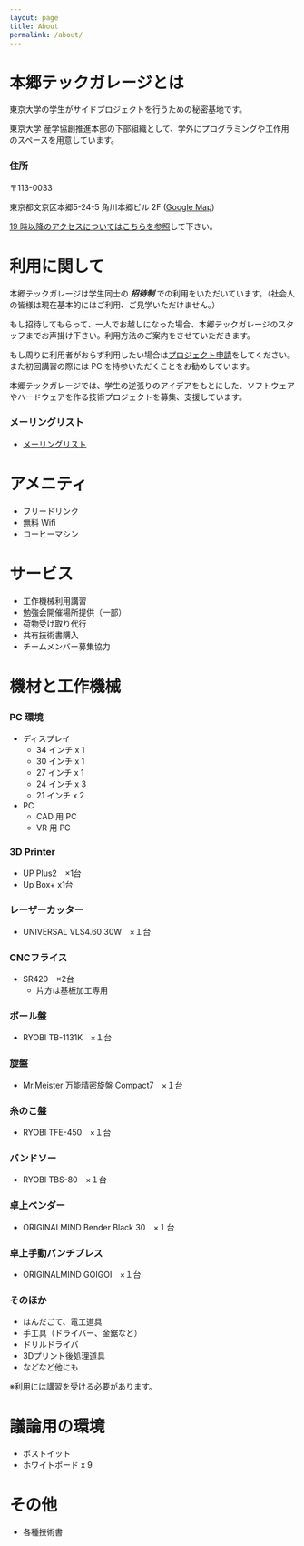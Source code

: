 ```yaml
---
layout: page
title: About
permalink: /about/
---
```


# 本郷テックガレージとは

東京大学の学生がサイドプロジェクトを行うための秘密基地です。

東京大学 産学協創推進本部の下部組織として、学外にプログラミングや工作用のスペースを用意しています。

### 住所

〒113-0033

東京都文京区本郷5-24-5 角川本郷ビル 2F ([Google Map](https://goo.gl/maps/jweyFvu4e7q))

[19 時以降のアクセスについてはこちらを参照](http://www.hongotechgarage.com/access/)して下さい。

# 利用に関して

本郷テックガレージは学生同士の ***招待制*** での利用をいただいています。（社会人の皆様は現在基本的にはご利用、ご見学いただけません。）

もし招待してもらって、一人でお越しになった場合、本郷テックガレージのスタッフまでお声掛け下さい。利用方法のご案内をさせていただきます。

もし周りに利用者がおらず利用したい場合は[プロジェクト申請](../projects/)をしてください。また初回講習の際には PC を持参いただくことをお勧めしています。

本郷テックガレージでは、学生の逆張りのアイデアをもとにした、ソフトウェアやハードウェアを作る技術プロジェクトを募集、支援しています。

### メーリングリスト
- [メーリングリスト](http://eepurl.com/co6UlD) 

# アメニティ

- フリードリンク
- 無料 Wifi
- コーヒーマシン

# サービス

- 工作機械利用講習
- 勉強会開催場所提供（一部）
- 荷物受け取り代行
- 共有技術書購入
- チームメンバー募集協力


# 機材と工作機械

### PC 環境

- ディスプレイ
    - 34 インチ x 1
    - 30 インチ x 1
    - 27 インチ x 1
    - 24 インチ x 3
    - 21 インチ x 2
- PC
    - CAD 用 PC
    - VR 用 PC

### 3D Printer
- UP Plus2　×1台
- Up Box+ x1台

### レーザーカッター
- UNIVERSAL VLS4.60 30W　×１台

### CNCフライス
- SR420　×2台
    - 片方は基板加工専用 

### ボール盤
- RYOBI TB-1131K　×１台

### 旋盤
- Mr.Meister 万能精密旋盤 Compact7　×１台

### 糸のこ盤
- RYOBI TFE-450　×１台

### バンドソー
- RYOBI TBS-80　×１台

### 卓上ベンダー
- ORIGINALMIND Bender Black 30　×１台 

### 卓上手動パンチプレス
- ORIGINALMIND GOIGOI　×１台

### そのほか
- はんだごて、電工道具
- 手工具（ドライバー、金鋸など）
- ドリルドライバ
- 3Dプリント後処理道具
- などなど他にも

※利用には講習を受ける必要があります。

# 議論用の環境
- ポストイット
- ホワイトボード x 9

# その他
- 各種技術書

